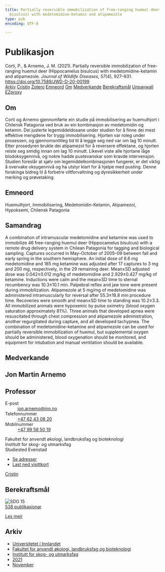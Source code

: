 ```yaml
---
title: Partially reversible immobilization of free-ranging huemul deer (Hippocamelus
  bisulcus) with medetomidine-ketamin and atipamezole
type: pub
encoding: UTF-8

---
```

<h1>Publikasjon</h1>
<article id="csl-bib-container-REUYAZ85" class="csl-bib-container">
  <div class="csl-bib-body"> <div class="csl-entry">Corti, P., &#38; Arnemo, J. M. (2021). Partially reversible immobilization of free-ranging huemul deer (Hippocamelus bisulcus) with medetomidine-ketamin and atipamezole. <i>Journal of Wildlife Diseases</i>, <i>57</i>(4), 927–931. <a href="https://doi.org/10.7589/JWD-D-20-00199">https://doi.org/10.7589/JWD-D-20-00199</a></div> </div>
  <div class="csl-bib-buttons">
    <a href="#taxonomy-article-REUYAZ85" alt="archive" class="csl-bib-button">Arkiv</a>
    <a href="https://app.cristin.no/results/show.jsf?id=1955828" alt="Cristin" class="csl-bib-button">Cristin</a>
    <a href="http://zotero.org/groups/5881554/items/REUYAZ85" alt="Zotero" class="csl-bib-button">Zotero</a>
    <a href="#keywords-article-REUYAZ85" alt="keywords" class="csl-bib-button">Emneord</a>
    <a href="#about-article-REUYAZ85" alt="about_pub" class="csl-bib-button">Om</a>
    <a href="#contributors-article-REUYAZ85" alt="contributors" class="csl-bib-button">Medverkande</a>
    <a href="#sdg-article-REUYAZ85" alt="sdg" class="csl-bib-button">Berekraftsmål</a>
    <a href="https://doi.org/10.7589/jwd-d-20-00199" alt="Unpaywall" class="csl-bib-button">Unpaywall</a>
    <a href="https://doi.org/10.7589/jwd-d-20-00199" alt="EZproxy" class="csl-bib-button">EZproxy</a>
  </div>
  <div id="csl-bib-meta-container-REUYAZ85"></div>
</article>
<div id="csl-bib-meta-REUYAZ85" class="csl-bib-meta">
  <article id="about-article-REUYAZ85" class="about_pub-article">
    <h1>Om</h1>
    Corti og Arnemo gjennomførte ein studie på immobilisering av huemulhjort i Chilensk Patagonia ved bruk av ein kombinasjon av medetomidin og ketamin. Dei justerte legemiddeldosane under studien for å finne dei mest effektive mengdene for trygg immobilisering. Hjorten var roleg under prosessen, og gjennomsnittleg tid til å leggje seg ned var om lag 10 minutt. Etter prosedyren brukte dei atipamezol for å reversere effektane, og hjorten reiste seg smidig innan om lag 10 minutt. Likevel viste alle hjortane låge blodoksygennivå, og nokre hadde pustevanskar som kravde intervensjon. Studien foreslår at sjølv om legemiddelkombinasjonen fungerer, er det viktig å overvake oksygennivå og ha utstyr klart for å hjelpe med pusting. Denne forskinga bidreg til å forbetre viltforvaltning og dyresikkerheit under merking og prøvetaking.
  </article>
  <article id="keywords-article-REUYAZ85" class="keywords-article">
    <h1>Emneord</h1>
    Huemulhjort, Immobilisering, Medetomidin-Ketamin, Atipamezol, Hypoksemi, Chilensk Patagonia
  </article>
  <article id="abstract-article-REUYAZ85" class="abstract-article">
    <h1>Samandrag</h1>
    A combination of intramuscular medetomidine and ketamine was used to immobilize 46 free-ranging huemul deer (Hippocamelus bisulcus) with a remote drug delivery system in Chilean Patagonia for tagging and biological sampling. Captures occurred in May–October of 2005–09 between fall and early spring in the southern hemisphere. An initial dose of 6.6 mg medetomidine and 185 mg ketamine was adjusted after 17 captures to 3 mg and 200 mg, respectively, in the 29 remaining deer. Mean±SD adjusted dose was 0.042±0.012 mg/kg of medetomidine and 2.929±0.427 mg/kg of ketamine. Inductions were calm and the mean±SD time to sternal recumbency was 10.3±10.1 min. Palpebral reflex and jaw tone were present during immobilization. Atipamezole at 5 mg/mg of medetomidine was administered intramuscularly for reversal after 55.3±18.8 min procedure time. Recoveries were smooth and mean±SD time to standing was 10.2±3.3. All immobilized animals were hypoxemic by pulse oximetry (blood oxygen saturation approximately 81%). Three animals that developed apnea were resuscitated through chest compression and atipamezole administration, another regurgitated during capture, and all developed tachypnea. The combination of medetomidine-ketamine and atipamezole can be used for partially reversible immobilization of huemul, but supplemental oxygen should be administered, blood oxygenation should be monitored, and equipment for intubation and manual ventilation should be available.
  </article>
  <article id="contributors-article-REUYAZ85" class="contributors-article">
    <h1>Medverkande</h1>
    <div class="personas"> <div class="vrtx-hinn-person-card"> <div class="photo"> <i class="lar la-user-circle missing-person"></i> </div> <div class="info"> <hgroup><h1>Jon Martin Arnemo</h1> <h2>Professor</h2> </hgroup><dl> <dt>E-post</dt> <dd> <a href="mailto:jon.arnemo@inn.no">jon.arnemo@inn.no</a> </dd> <dt>Telefonnummer</dt> <dd><a href="tel:+4762430820"> +47 62 43 08 20 </a></dd> <dt>Mobilnummer</dt> <dd><a href="tel:+4799585019"> +47 99 58 50 19 </a></dd> </dl> <p> Fakultet for anvendt økologi, landbruksfag og bioteknologi<br> Institutt for skog- og utmarksfag<br> Studiested Evenstad </p> <ul class="vrtx-hinn-links"> <li><a href="https://www.inn.no/finn-en-ansatt/jon-arnemo.html#vrtx-hinn-addresses">Se adresser</a></li> <li><a href="https://www.inn.no/finn-en-ansatt/jon-arnemo.html?vrtx=vcf">Last ned visittkort</a></li> </ul> </div> </div> <a href="https://app.cristin.no/persons/show.jsf?id=328246" alt="Cristin URL" class="personas-cristin">Cristin</a> </div>
  </article>
  <article id="sdg-article-REUYAZ85" class="sdg-article">
    <h1>Berekraftsmål</h1>
    <div class="sdg-container"><div id="sdg15" class="sdg">
        <img src="{{< params subfolder >}}images/sdg/sdg15_nn.png" class="image" alt="SDG 15">
        <div class="sdg-overlay">
          <a href="{{< params subfolder >}}nn/archive/?sdg=15#archive" class="sdg-publication-count"><span>538</span> publikasjonar</a>
          <p><a href="https://fn.no/om-fn/fns-baerekraftsmaal/livet-paa-land?lang=nno-NO" class="sdg-read-more">Les meir</a></p>
        </div>
      </div></div>
  </article>
  <article id="taxonomy-article-REUYAZ85" class="taxonomy-article">
    <h1>Arkiv</h1>
    <ul>
      <li><a href="{{< params subfolder >}}nn/archive/?key=3DCRN523">Universitetet i Innlandet</a></li>
      <li><a href="{{< params subfolder >}}nn/archive/?key=T77LXH6D">Fakultet for anvendt økologi, landbruksfag og bioteknologi</a></li>
      <li><a href="{{< params subfolder >}}nn/archive/?key=7TRARPE3">Institutt for skog- og utmarksfag</a></li>
      <li><a href="{{< params subfolder >}}nn/archive/?key=5LT6Q2XL">2021</a></li>
      <li><a href="{{< params subfolder >}}nn/archive/?key=XJI2FSP6">November</a></li>
    </ul>
  </article>
</div>
